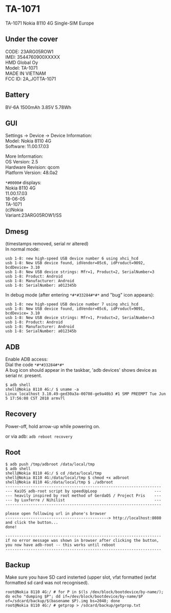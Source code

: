 # TA-1071
TA-1071 Nokia 8110 4G Single-SIM Europe

## Under the cover
CODE: 23ARG05ROW1<br>
IMEI: 3544760900XXXXX<br>
HMD Global Oy<br>
Model: TA-1071<br>
MADE IN VIETNAM<br>
FCC ID: 2A_JOTTA-1071<br>

## Battery
BV-6A 1500mAh 3.85V 5.78Wh

## GUI
Settings -> Device -> Device Information:<br>
Model: Nokia 8110 4G<br>
Software: 11.00.17.03

More Information:<br>
OS Version: 2.5<br>
Hardware Revision: qcom<br>
Platform Version: 48.0a2

```*#0000#``` displays:<br>
Nokia 8110 4G<br>
11.00.17.03<br>
18-06-05<br>
TA-1071<br>
(c)Nokia<br>
Variant:23ARG05ROW1/SS<br>

## Dmesg
(timestamps removed, serial nr altered)<br>
In normal mode:
```
usb 1-8: new high-speed USB device number 6 using xhci_hcd
usb 1-8: New USB device found, idVendor=05c6, idProduct=9092, bcdDevice= 3.10
usb 1-8: New USB device strings: Mfr=1, Product=2, SerialNumber=3
usb 1-8: Product: Android
usb 1-8: Manufacturer: Android
usb 1-8: SerialNumber: a012345b
```
In debug mode (after entering ```*#*#33284#*#*``` and "bug" icon appears):
```
usb 1-8: new high-speed USB device number 7 using xhci_hcd
usb 1-8: New USB device found, idVendor=05c6, idProduct=9091, bcdDevice= 3.10
usb 1-8: New USB device strings: Mfr=1, Product=2, SerialNumber=3
usb 1-8: Product: Android
usb 1-8: Manufacturer: Android
usb 1-8: SerialNumber: a012345b
```

## ADB
Enable ADB access:<br>
Dial the code ```*#*#33284#*#*```<br>
A bug icon should appear in the taskbar, 'adb devices' shows device as serial nr. present.

```
$ adb shell
shell@Nokia 8110 4G:/ $ uname -a
Linux localhost 3.10.49-ged30a3a-00708-ge9a40b3 #1 SMP PREEMPT Tue Jun 5 17:56:08 CST 2018 armv7l
```

## Recovery
Power-off, hold arrow-up while powering on.

or via adb: ```adb reboot recovery```

## Root

```
$ adb push /tmp/adbroot /data/local/tmp
$ adb shell
shell@Nokia 8110 4G:/ $ cd /data/local/tmp
shell@Nokia 8110 4G:/data/local/tmp $ chmod +x adbroot
shell@Nokia 8110 4G:/data/local/tmp $ ./adbroot
--------------------------------------------------------------------
--- KaiOS adb-root script by speedUpLoop                         ---
--- heavily inspired by root method of GerdaOS / Project Pris    ---
--- by Luxferre / Nihilist                                       ---
--------------------------------------------------------------------

please open following url in phone's browser
---------------------------------------------> http://localhost:8080
and click the button...
done!

--------------------------------------------------------------------
if no error message was shown in browser after clicking the button,
you now have adb-root -- this works until reboot
--------------------------------------------------------------------

```

## Backup
Make sure you have SD card insterted (upper slot, vfat formatted (exfat formatted sd card was not recognised).
```
root@Nokia 8110 4G:/ # for P in $(ls /dev/block/bootdevice/by-name/); do echo "dumping $P"; dd if=/dev/block/bootdevice/by-name/$P of=/sdcard/backup/$(basename $P).img bs=2048; done
root@Nokia 8110 4G:/ # getprop > /sdcard/backup/getprop.txt
```
